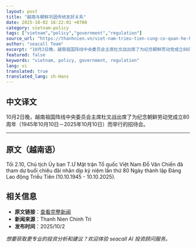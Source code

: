 ```yaml
---
layout: post
title: "越南与朝鲜巩固传统友好关系"
date: 2025-10-02 16:22:01 +0700
category: vietnam-policy
tags: ["vietnam","policy","government","regulation"]
source_url: "https://thanhnien.vn/viet-nam-trieu-tien-cung-co-quan-he-huu-nghi-truyen-thong-185251002210853504.htm"
author: "seacall Team"
excerpt: "10月2日晚，越南祖国阵线中央委员会主席杜文战出席了为纪念朝鲜劳动党成立80周年（1945年10月10日－2025年10月10日）而举行的招待会。..."
featured: false
keywords: "vietnam, policy, government, regulation"
lang: vi
translated: true
translated_lang: zh-Hans
---
```


## 中文译文

10月2日晚，越南祖国阵线中央委员会主席杜文战出席了为纪念朝鲜劳动党成立80周年（1945年10月10日－2025年10月10日）而举行的招待会。

---

## 原文（越南语）

Tối 2.10, Chủ tịch Ủy ban T.Ư Mặt trận Tổ quốc Việt Nam Đỗ Văn Chiến đ&atilde; tham dự buổi chi&ecirc;u đ&atilde;i nh&acirc;n dịp kỷ niệm lần thứ 80 Ng&agrave;y th&agrave;nh lập Đảng Lao động Triều Ti&ecirc;n (10.10.1945 - 10.10.2025).

## 相关信息

- **原文链接**：[查看完整新闻](https://thanhnien.vn/viet-nam-trieu-tien-cung-co-quan-he-huu-nghi-truyen-thong-185251002210853504.htm)
- **新闻来源**：Thanh Nien Chinh Tri
- **发布时间**：2025/10/2

*想要获取更专业的投资分析和建议？欢迎体验 seacall AI 投资顾问服务。*